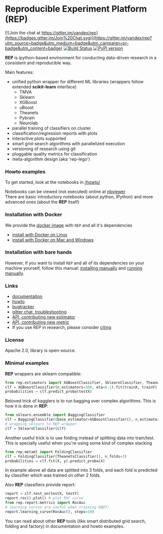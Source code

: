 # Reproducible Experiment Platform (REP)

[![Join the chat at https://gitter.im/yandex/rep](https://badges.gitter.im/Join%20Chat.svg)](https://gitter.im/yandex/rep?utm_source=badge&utm_medium=badge&utm_campaign=pr-badge&utm_content=badge)
[![Build Status](https://travis-ci.org/yandex/rep.svg?branch=master)](https://travis-ci.org/yandex/rep)
[![PyPI version](https://badge.fury.io/py/rep.svg)](https://badge.fury.io/py/rep)

__REP__ is ipython-based environment for conducting data-driven research in a consistent and reproducible way.

Main features:

  * unified python wrapper for different ML libraries (wrappers follow extended __scikit-learn__ interface)
    * TMVA
    * Sklearn
    * XGBoost
    * uBoost
    * Theanets
    * Pybrain
    * Neurolab
  * parallel training of classifiers on cluster 
  * classification/regression reports with plots
  * interactive plots supported
  * smart grid-search algorithms with parallelized execution
  * versioning of research using git
  * pluggable quality metrics for classification
  * meta-algorithm design (aka 'rep-lego')


### Howto examples

To get started, look at the notebooks in [/howto/](https://github.com/yandex/rep/tree/master/howto)

Notebooks can be viewed (not executed) online at [nbviewer](http://nbviewer.ipython.org/github/yandex/rep/tree/master/howto/)  <br />
There are basic introductory notebooks (about python, IPython) and more advanced ones (about the **REP** itself)

### Installation with Docker

We provide the [docker image](https://registry.hub.docker.com/u/yandex/rep/) with `REP` and all it's dependencies 
* [install with Docker on Linux](https://github.com/yandex/rep/wiki/Install-REP-with-Docker-(Linux))
* [install with Docker on Mac and Windows](https://github.com/yandex/rep/wiki/Instal-REP-with-Docker-(Mac-OS-X))


### Installation with bare hands

However, if you want to install `REP` and all of its dependencies on your machine yourself, follow this manual: 
[installing manually](https://github.com/yandex/rep/wiki/Installing-manually) and 
[running manually](https://github.com/yandex/rep/wiki/Running-manually).


### Links

* [documentation](http://yandex.github.io/rep/)
* [howto](http://nbviewer.ipython.org/github/yandex/rep/tree/master/howto/)
* [bugtracker](https://github.com/yandex/rep/issues)
* [gitter chat, troubleshooting](https://gitter.im/yandex/rep)
* [API, contributing new estimator](https://github.com/yandex/rep/wiki/Contributing-new-estimator)
* [API, contributing new metric](https://github.com/yandex/rep/wiki/Contributing-new-metrics)
* If you use REP in research, please consider [citing](http://arxiv.org/abs/1510.00624)

### License
Apache 2.0, library is open-source.

### Minimal examples

__REP__ wrappers are sklearn compatible:

```python
from rep.estimators import XGBoostClassifier, SklearnClassifier, TheanetsClassifier
clf = XGBoostClassifier(n_estimators=300, eta=0.1).fit(trainX, trainY)
probabilities = clf.predict_proba(testX)
```

Beloved trick of kagglers is to run bagging over complex algorithms. This is how it is done in __REP__:

```python
from sklearn.ensemble import BaggingClassifier
clf = BaggingClassifier(base_estimator=XGBoostClassifier(), n_estimators=10)
# wrapping sklearn to REP wrapper
clf = SklearnClassifier(clf)
```

Another useful trick is to use folding instead of splitting data into train/test. 
This is specially useful when you're using some kind of complex stacking

```python
from rep.metaml import FoldingClassifier
clf = FoldingClassifier(TheanetsClassifier(), n_folds=3)
probabilities = clf.fit(X, y).predict_proba(X)
```
In example above all data are splitted into 3 folds, 
and each fold is predicted by classifier which was trained on other 2 folds.  

Also __REP__ classifiers provide report:

```python
report = clf.test_on(testX, testY)
report.roc().plot() # plot ROC curve
from rep.report.metrics import RocAuc
# learning curves are useful when training GBDT!
report.learning_curve(RocAuc(), steps=10)  
```

You can read about other __REP__ tools (like smart distributed grid search, folding and factory) 
in documentation and howto examples.


